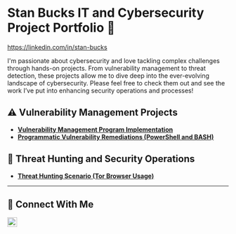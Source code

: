 # Stan Bucks</a> IT and Cybersecurity Project Portfolio 🔐
https://linkedin.com/in/stan-bucks

I'm passionate about cybersecurity and love tackling complex challenges through hands-on projects. From vulnerability management to threat detection, these projects allow me to dive deep into the ever-evolving landscape of cybersecurity. Please feel free to check them out and see the work I’ve put into enhancing security operations and processes!


## ⚠️ Vulnerability Management Projects

- **[Vulnerability Management Program Implementation](https://github.com/StanBucks/Vulnerability-Management-Program)**
- **[Programmatic Vulnerability Remediations (PowerShell and BASH)](https://github.com/StanBucks/StanBucks/tree/main/STIGS)**

## 🚨 Threat Hunting and Security Operations

- **[Threat Hunting Scenario (Tor Browser Usage)](https://github.com/StanBucks/Threat-Hunting-Scenario-Tor)**

<hr/>

## 🤳 Connect With Me

[<img align="left" alt="___________ | LinkedIn" width="22px" src="https://cdn.jsdelivr.net/npm/simple-icons@v3/icons/linkedin.svg" />][linkedin]

[linkedin]: https://linkedin.com/in/stan-bucks

<!--
<img width="35" alt="image" src="https://github.com/user-attachments/assets/2f41c7cd-5ea8-4475-b451-a37161b6c3fb"> 
<img width="35" alt="image" src="https://github.com/user-attachments/assets/77649969-9910-4994-8b96-74a116cfb2a8">
-->
